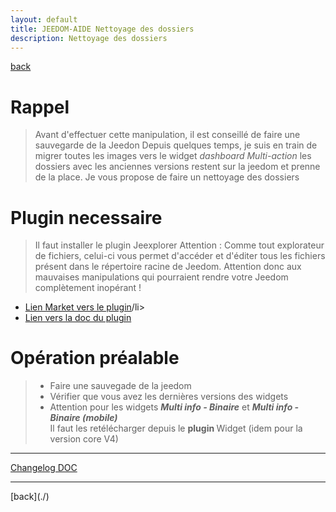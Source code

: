 ```yaml
---
layout: default
title: JEEDOM-AIDE Nettoyage des dossiers
description: Nettoyage des dossiers
---
```

[back](./)
# Rappel 
<blockquote>
Avant d'effectuer cette manipulation, il est conseillé de faire une sauvegarde de la Jeedon
Depuis quelques temps, je suis en train de migrer toutes les images vers le widget <i>dashboard Multi-action</i> les dossiers avec les anciennes versions restent sur la jeedom et prenne de la place.
Je vous propose de faire un nettoyage des dossiers

</blockquote>

# Plugin necessaire
<blockquote>
Il faut installer le plugin Jeexplorer
    Attention : Comme tout explorateur de fichiers, celui-ci vous permet d'accéder et d'éditer tous les fichiers présent dans le répertoire racine de Jeedom. Attention donc aux mauvaises manipulations qui pourraient rendre votre Jeedom complètement inopérant !
</blockquote>
<ul>
    <li><a href="https://www.jeedom.com/market/index.php?v=d&p=market&type=plugin&categorie=programming&&name=JeeXplorer">Lien Market vers le plugin</a>/li>
    <li><a href="https://kiboost.github.io/jeedom_docs/plugins/jeexplorer/fr_FR/">Lien vers la doc du plugin</a></li>
    
</ul>

# Opération préalable
<blockquote>
    <ul>
        <li>Faire une sauvegade de la jeedom</li>
        <li>Vérifier que vous avez les dernières versions des widgets</li>
        <li>Attention pour les widgets <i><b>Multi info - Binaire</b></i> et <i><b>Multi info - Binaire (mobile)</b></i></li> Il faut les retélécharger depuis le <b>plugin </b> Widget (idem pour la version core V4)
    </ul>
</blockquote>


<hr />
<dl>
    <a href="https://github.com/JEALG/JEEDOM-Widget_JAG-doc/commits/master">Changelog DOC</a>
</dl>
<hr />
[back](./)
